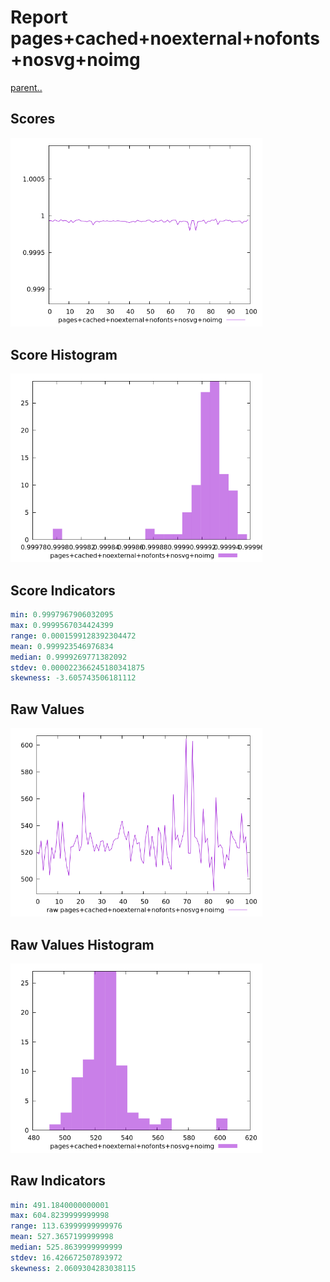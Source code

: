 # Report pages+cached+noexternal+nofonts+nosvg+noimg

[parent..](./..)  


## Scores

![score](./score.png)  

## Score Histogram

![hist](./hist.png)  

## Score Indicators

```yaml
min: 0.9997967906032095
max: 0.9999567034424399
range: 0.0001599128392304472
mean: 0.999923546976834
median: 0.9999269771382092
stdev: 0.000022366245180341875
skewness: -3.605743506181112

```

## Raw Values

![raw](./raw.png)  

## Raw Values Histogram

![raw hist](./raw_hist.png)  

## Raw Indicators

```yaml
min: 491.1840000000001
max: 604.8239999999998
range: 113.63999999999976
mean: 527.3657199999998
median: 525.8639999999999
stdev: 16.426672507893972
skewness: 2.0609304283038115

```

<style>
  img {
    max-width: 80%;
  }
</style>
      
